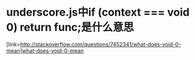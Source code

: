 # underscore.js中if (context === void 0) return func;是什么意思
[link=http://stackoverflow.com/questions/7452341/what-does-void-0-mean]what-does-void-0-mean
